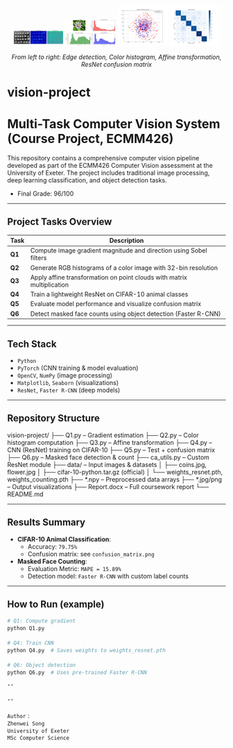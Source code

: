 <p align="center">
  <img src="gradient_visualization.jpg" width="23%" />
  <img src="color_histograms.jpg" width="23%" />
  <img src="transformation_visualization.jpg" width="23%" />
  <img src="confusion_matrix.png" width="23%" />
</p>

<p align="center">
  <em>
    From left to right: Edge detection, Color histogram, Affine transformation, ResNet confusion matrix
  </em>
</p>


# vision-project
# Multi-Task Computer Vision System (Course Project, ECMM426)

This repository contains a comprehensive computer vision pipeline developed as part of the ECMM426 Computer Vision assessment at the University of Exeter. The project includes traditional image processing, deep learning classification, and object detection tasks.

* Final Grade: 96/100

---

##  Project Tasks Overview

| Task | Description |
|------|-------------|
| **Q1** | Compute image gradient magnitude and direction using Sobel filters |
| **Q2** | Generate RGB histograms of a color image with 32-bin resolution |
| **Q3** | Apply affine transformation on point clouds with matrix multiplication |
| **Q4** | Train a lightweight ResNet on CIFAR-10 animal classes |
| **Q5** | Evaluate model performance and visualize confusion matrix |
| **Q6** | Detect masked face counts using object detection (Faster R-CNN) |

---

##  Tech Stack

- `Python`
- `PyTorch` (CNN training & model evaluation)
- `OpenCV`, `NumPy` (image processing)
- `Matplotlib`, `Seaborn` (visualizations)
- `ResNet`, `Faster R-CNN` (deep models)

---

##  Repository Structure

vision-project/
├── Q1.py – Gradient estimation
├── Q2.py – Color histogram computation
├── Q3.py – Affine transformation
├── Q4.py – CNN (ResNet) training on CIFAR-10
├── Q5.py – Test + confusion matrix
├── Q6.py – Masked face detection & count
├── ca_utils.py – Custom ResNet module
├── data/ – Input images & datasets
│ ├── coins.jpg, flower.jpg
│ ├── cifar-10-python.tar.gz (official)
│ └── weights_resnet.pth, weights_counting.pth
├── *.npy – Preprocessed data arrays
├── *.jpg/png – Output visualizations
├── Report.docx – Full coursework report
└── README.md

---

##  Results Summary

- **CIFAR-10 Animal Classification**:
  - Accuracy: `79.75%`
  - Confusion matrix: see `confusion_matrix.png`
- **Masked Face Counting**:
  - Evaluation Metric: `MAPE = 15.89%`
  - Detection model: `Faster R-CNN` with custom label counts

---

##  How to Run (example)

```bash
# Q1: Compute gradient
python Q1.py

# Q4: Train CNN
python Q4.py  # Saves weights to weights_resnet.pth

# Q6: Object detection
python Q6.py  # Uses pre-trained Faster R-CNN

‘’

‘’

Author：
Zhenwei Song
University of Exeter
MSc Computer Science 

